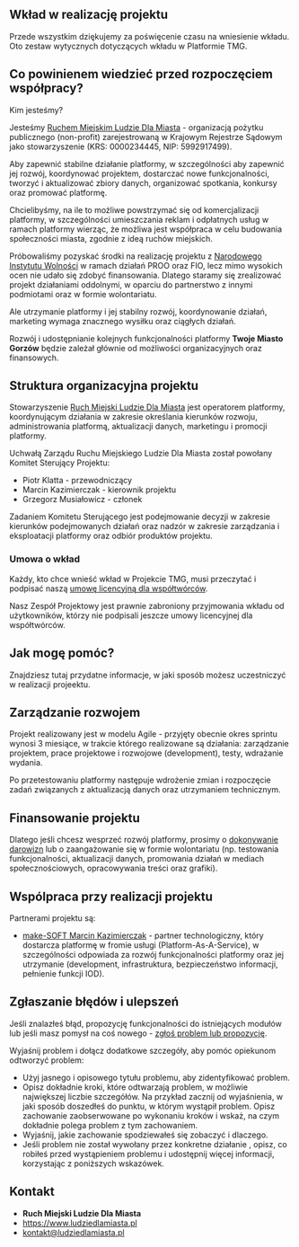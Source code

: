 ## Wkład w realizację projektu

Przede wszystkim dziękujemy za poświęcenie czasu na wniesienie wkładu.
Oto zestaw wytycznych dotyczących wkładu w Platformie TMG.

## Co powinienem wiedzieć przed rozpoczęciem współpracy?

Kim jesteśmy?

Jesteśmy [Ruchem Miejskim Ludzie Dla Miasta](https://www.ludziedlamiasta.pl/) - organizacją pożytku publicznego (non-profit) zarejestrowaną w Krajowym Rejestrze Sądowym jako stowarzyszenie (KRS: 0000234445, NIP: 5992917499).

Aby zapewnić stabilne działanie platformy, w szczególności aby zapewnić jej rozwój, koordynować projektem, dostarczać nowe funkcjonalności, tworzyć i aktualizować zbiory danych, organizować spotkania, konkursy oraz promować platformę.   

Chcielibyśmy, na ile to możliwe powstrzymać się od komercjalizacji platformy, w szczególności umieszczania reklam i odpłatnych usług w ramach platformy wierząc, że możliwa jest współpraca w celu budowania społeczności miasta, zgodnie z ideą ruchów miejskich.

Próbowaliśmy pozyskać środki na realizację projektu z [Narodowego Instytutu Wolności](https://www.niw.gov.pl/) w ramach działań PROO oraz FIO, lecz mimo wysokich ocen nie udało się zdobyć finansowania. Dlatego staramy się zrealizować projekt działaniami oddolnymi, w oparciu do partnerstwo z innymi podmiotami oraz w formie wolontariatu.

Ale utrzymanie platformy i jej stabilny rozwój, koordynowanie działań, marketing wymaga znacznego wysiłku oraz ciągłych działań.

Rozwój i udostępnianie kolejnych funkcjonalności platformy **Twoje Miasto Gorzów** będzie zależał głównie od możliwości organizacyjnych oraz finansowych.

## Struktura organizacyjna projektu

Stowarzyszenie [Ruch Miejski Ludzie Dla Miasta](https://www.ludziedlamiasta.pl/) jest operatorem platformy, koordynującym działania w zakresie określania kierunków rozwoju, administrowania platformą, aktualizacji danych, marketingu i promocji platformy.

Uchwałą Zarządu Ruchu Miejskiego Ludzie Dla Miasta został powołany Komitet Sterujący Projektu:
 * Piotr Klatta - przewodniczący
 * Marcin Kazimierczak - kierownik projektu
 * Grzegorz Musiałowicz - członek

Zadaniem Komitetu Sterującego jest podejmowanie decyzji w zakresie kierunków podejmowanych działań oraz nadzór w zakresie zarządzania i eksploatacji platformy oraz odbiór produktów projektu.

### Umowa o wkład
Każdy, kto chce wnieść wkład w Projekcie TMG, musi przeczytać i podpisać naszą [umowę licencyjną dla współtwórców](CLA.md).

Nasz Zespół Projektowy jest prawnie zabroniony przyjmowania wkładu od użytkowników, którzy nie podpisali jeszcze umowy licencyjnej dla współtwórców.

## Jak mogę pomóc?
Znajdziesz tutaj przydatne informacje, w jaki sposób możesz uczestniczyć w realizacji projeektu.
## Zarządzanie rozwojem
Projekt realizowany jest w modelu Agile - przyjęty obecnie okres sprintu wynosi 3 miesiące, w trakcie którego realizowane są działania: zarządzanie projektem,  prace projektowe i rozwojowe (development), testy, wdrażanie wydania.

Po przetestowaniu platformy następuje wdrożenie zmian i rozpoczęcie zadań związanych z aktualizacją danych oraz utrzymaniem technicznym.

## Finansowanie projektu
Dlatego jeśli chcesz wesprzeć rozwój platformy, prosimy o [dokonywanie darowizn](https://www.ludziedlamiasta.pl/stowarzyszenie/przylacz-sie/) lub o zaangażowanie się w formie wolontariatu (np. testowania funkcjonalności, aktualizacji danych, promowania działań w mediach społecznościowych, opracowywania treści oraz grafiki).

## Wspólpraca przy realizacji projektu

Partnerami projektu są:
 * [make-SOFT Marcin Kazimierczak](https://www.make-soft.pl/) - partner technologiczny, który dostarcza platformę w fromie usługi (Platform-As-A-Service), w szczególności odpowiada za rozwój funkcjonalności platformy oraz jej utrzymanie (development, infrastruktura, bezpieczeństwo informacji, pełnienie funkcji IOD).

## Zgłaszanie błędów i ulepszeń
Jeśli znalazłeś błąd, propozycję funkcjonalności do istniejących modułów lub jeśli masz pomysł na coś nowego - [zgłoś problem lub propozycję](./issues).  

Wyjaśnij problem i dołącz dodatkowe szczegóły, aby pomóc opiekunom odtworzyć problem:

 * Użyj jasnego i opisowego tytułu problemu, aby zidentyfikować problem.
 * Opisz dokładnie kroki, które odtwarzają problem, w możliwie największej  liczbie szczegółów. Na przykład zacznij od wyjaśnienia, w jaki sposób doszedłeś do punktu, w którym wystąpił problem. Opisz zachowanie zaobserwowane po wykonaniu kroków i wskaż, na czym dokładnie polega problem z tym zachowaniem.
 * Wyjaśnij, jakie zachowanie spodziewałeś się zobaczyć i dlaczego.
 * Jeśli problem nie został wywołany przez konkretne działanie , opisz, co robiłeś przed wystąpieniem problemu i udostępnij więcej informacji, korzystając z poniższych wskazówek.

## Kontakt
 * **Ruch Miejski Ludzie Dla Miasta**
 * https://www.ludziedlamiasta.pl
 * [kontakt@ludziedlamiasta.pl](mailto:kontakt@ludziedlamiasta.pl)
